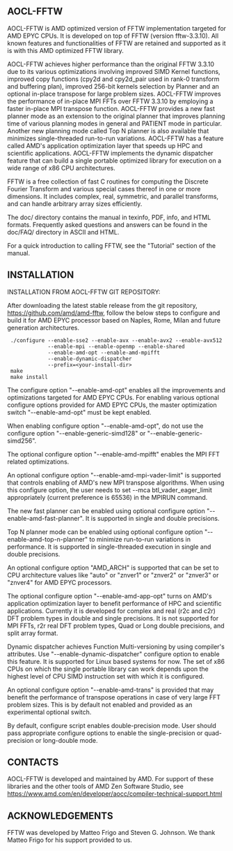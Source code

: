 AOCL-FFTW
---------

AOCL-FFTW is AMD optimized version of FFTW implementation targeted for 
AMD EPYC CPUs. It is developed on top of FFTW (version fftw-3.3.10).
All known features and functionalities of FFTW are retained and supported
as it is with this AMD optimized FFTW library.

AOCL-FFTW achieves higher performance than the original FFTW 3.3.10 due to its
various optimizations involving improved SIMD Kernel functions, improved copy
functions (cpy2d and cpy2d_pair used in rank-0 transform and buffering plan),
improved 256-bit kernels selection by Planner and an optional in-place 
transpose for large problem sizes. AOCL-FFTW improves the performance
of in-place MPI FFTs over FFTW 3.3.10 by employing a faster in-place MPI
transpose function. AOCL-FFTW provides a new fast planner mode as an
extension to the original planner that improves planning time of various
planning modes in general and PATIENT mode in particular. Another new planning
mode called Top N planner is also available that minimizes single-threaded
run-to-run variations. AOCL-FFTW has a feature called AMD's application
optimization layer that speeds up HPC and scientific applications. AOCL-FFTW
implements the dynamic dispatcher feature that can build a single portable 
optimized library for execution on a wide range of x86 CPU architectures.

FFTW is a free collection of fast C routines for computing the
Discrete Fourier Transform and various special cases thereof in one or more
dimensions. It includes complex, real, symmetric, and parallel transforms, 
and can handle arbitrary array sizes efficiently.

The doc/ directory contains the manual in texinfo, PDF, info, and HTML
formats.  Frequently asked questions and answers can be found in the
doc/FAQ/ directory in ASCII and HTML.

For a quick introduction to calling FFTW, see the "Tutorial" section
of the manual.

INSTALLATION
------------

INSTALLATION FROM AOCL-FFTW GIT REPOSITORY:

After downloading the latest stable release from the git repository,
https://github.com/amd/amd-fftw, follow the below steps to configure and
build it for AMD EPYC processor based on Naples, Rome, Milan and future 
generation architectures.

     ./configure --enable-sse2 --enable-avx --enable-avx2 --enable-avx512
                 --enable-mpi --enable-openmp --enable-shared 
                 --enable-amd-opt --enable-amd-mpifft
                 --enable-dynamic-dispatcher
                 --prefix=<your-install-dir>
     make
     make install

The configure option "--enable-amd-opt" enables all the improvements and 
optimizations targeted for AMD EPYC CPUs. For enabling various optional
configure options provided for AMD EPYC CPUs, the master optimization switch
"--enable-amd-opt" must be kept enabled.

When enabling configure option "--enable-amd-opt", do not use the 
configure option "--enable-generic-simd128" or "--enable-generic-simd256".

The optional configure option "--enable-amd-mpifft" enables the MPI FFT
related optimizations.

An optional configure option "--enable-amd-mpi-vader-limit" is supported that 
controls enabling of AMD's new MPI transpose algorithms. When using this 
configure option, the user needs to set --mca btl_vader_eager_limit
appropriately (current preference is 65536) in the MPIRUN command.

The new fast planner can be enabled using optional configure option 
"--enable-amd-fast-planner". It is supported in single and double precisions.

Top N planner mode can be enabled using optional configure option
"--enable-amd-top-n-planner" to minimize run-to-run variations in performance.
It is supported in single-threaded execution in single and double precisions.

An optional configure option "AMD_ARCH" is supported that can be set to CPU 
architecture values like "auto" or "znver1" or "znver2" or "znver3" or "znver4"
for AMD EPYC processors.

The optional configure option "--enable-amd-app-opt" turns on AMD's application
optimization layer to benefit performance of HPC and scientific applications.
Currently it is developed for complex and real (r2c and c2r) DFT problem types
in double and single precisions. It is not supported for MPI FFTs, r2r real DFT
problem types, Quad or Long double precisions, and split array format.

Dynamic dispatcher achieves Function Multi-versioning by using compiler's
attributes. Use "--enable-dynamic-dispatcher" configure option to enable this
feature. It is supported for Linux based systems for now.
The set of x86 CPUs on which the single portable library can work depends upon
the highest level of CPU SIMD instruction set with which it is configured.

An optional configure option "--enable-amd-trans" is provided that may benefit
the performance of transpose operations in case of very large FFT problem sizes.
This is by default not enabled and provided as an experimental optional switch. 

By default, configure script enables double-precision mode. User should pass
appropriate configure options to enable the single-precision or quad-precision
or long-double mode.

CONTACTS
--------

AOCL-FFTW is developed and maintained by AMD.
For support of these libraries and the other tools of AMD Zen Software Studio,
see https://www.amd.com/en/developer/aocc/compiler-technical-support.html

ACKNOWLEDGEMENTS
----------------

FFTW was developed by Matteo Frigo and Steven G. Johnson. We thank Matteo Frigo
for his support provided to us.
